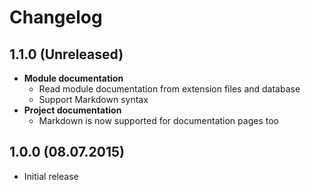 Changelog
=========

1.1.0 (Unreleased)
---
* **Module documentation**
  * Read module documentation from extension files and database
  * Support Markdown syntax
* **Project documentation**
  * Markdown is now supported for documentation pages too

1.0.0 (08.07.2015)
---
* Initial release

